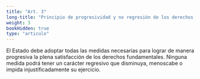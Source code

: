```yaml
---
title: "Art. 3"
long-title: "Principio de progresividad y no regresión de los derechos fundamentales"
weight: 3
bookHidden: true
type: "articulo"
---
```

El Estado debe adoptar todas las medidas necesarias para lograr de manera progresiva la plena satisfacción de los derechos fundamentales. Ninguna medida podrá tener un carácter regresivo que disminuya, menoscabe o impida injustificadamente su ejercicio.